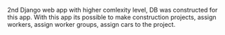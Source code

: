 2nd Django web app with higher comlexity level, DB was constructed for this app. With this app its possible to make construction projects, assign workers, assign worker groups, assign cars to the project.
